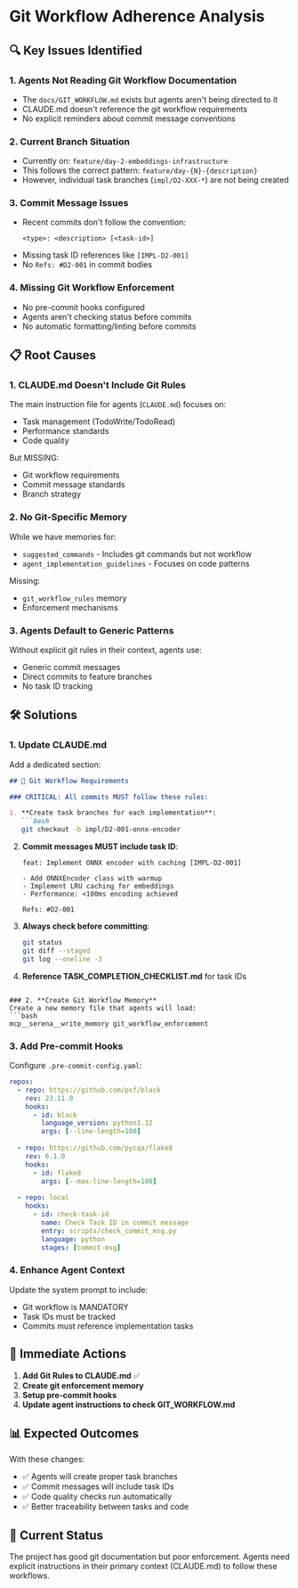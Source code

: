 # Git Workflow Adherence Analysis

## 🔍 Key Issues Identified

### 1. **Agents Not Reading Git Workflow Documentation**
- The `docs/GIT_WORKFLOW.md` exists but agents aren't being directed to it
- CLAUDE.md doesn't reference the git workflow requirements
- No explicit reminders about commit message conventions

### 2. **Current Branch Situation**
- Currently on: `feature/day-2-embeddings-infrastructure` 
- This follows the correct pattern: `feature/day-{N}-{description}`
- However, individual task branches (`impl/D2-XXX-*`) are not being created

### 3. **Commit Message Issues**
- Recent commits don't follow the convention:
  ```
  <type>: <description> [<task-id>]
  ```
- Missing task ID references like `[IMPL-D2-001]`
- No `Refs: #D2-001` in commit bodies

### 4. **Missing Git Workflow Enforcement**
- No pre-commit hooks configured
- Agents aren't checking status before commits
- No automatic formatting/linting before commits

## 📋 Root Causes

### 1. **CLAUDE.md Doesn't Include Git Rules**
The main instruction file for agents (`CLAUDE.md`) focuses on:
- Task management (TodoWrite/TodoRead)
- Performance standards
- Code quality

But MISSING:
- Git workflow requirements
- Commit message standards
- Branch strategy

### 2. **No Git-Specific Memory**
While we have memories for:
- `suggested_commands` - Includes git commands but not workflow
- `agent_implementation_guidelines` - Focuses on code patterns

Missing:
- `git_workflow_rules` memory
- Enforcement mechanisms

### 3. **Agents Default to Generic Patterns**
Without explicit git rules in their context, agents use:
- Generic commit messages
- Direct commits to feature branches
- No task ID tracking

## 🛠️ Solutions

### 1. **Update CLAUDE.md**
Add a dedicated section:
```markdown
## 🔀 Git Workflow Requirements

### CRITICAL: All commits MUST follow these rules:

1. **Create task branches for each implementation**:
   ```bash
   git checkout -b impl/D2-001-onnx-encoder
   ```

2. **Commit messages MUST include task ID**:
   ```
   feat: Implement ONNX encoder with caching [IMPL-D2-001]
   
   - Add ONNXEncoder class with warmup
   - Implement LRU caching for embeddings
   - Performance: <100ms encoding achieved
   
   Refs: #D2-001
   ```

3. **Always check before committing**:
   ```bash
   git status
   git diff --staged
   git log --oneline -3
   ```

4. **Reference TASK_COMPLETION_CHECKLIST.md** for task IDs
```

### 2. **Create Git Workflow Memory**
Create a new memory file that agents will load:
```bash
mcp__serena__write_memory git_workflow_enforcement
```

### 3. **Add Pre-commit Hooks**
Configure `.pre-commit-config.yaml`:
```yaml
repos:
  - repo: https://github.com/psf/black
    rev: 23.11.0
    hooks:
      - id: black
        language_version: python3.12
        args: [--line-length=100]
  
  - repo: https://github.com/pycqa/flake8
    rev: 6.1.0
    hooks:
      - id: flake8
        args: [--max-line-length=100]
  
  - repo: local
    hooks:
      - id: check-task-id
        name: Check Task ID in commit message
        entry: scripts/check_commit_msg.py
        language: python
        stages: [commit-msg]
```

### 4. **Enhance Agent Context**
Update the system prompt to include:
- Git workflow is MANDATORY
- Task IDs must be tracked
- Commits must reference implementation tasks

## 🎯 Immediate Actions

1. **Add Git Rules to CLAUDE.md** ✅
2. **Create git enforcement memory** 
3. **Setup pre-commit hooks**
4. **Update agent instructions to check GIT_WORKFLOW.md**

## 📊 Expected Outcomes

With these changes:
- ✅ Agents will create proper task branches
- ✅ Commit messages will include task IDs
- ✅ Code quality checks run automatically
- ✅ Better traceability between tasks and code

## 🚨 Current Status

The project has good git documentation but poor enforcement. Agents need explicit instructions in their primary context (CLAUDE.md) to follow these workflows.